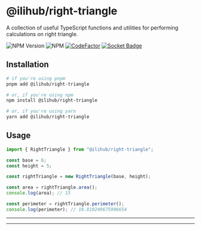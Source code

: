 # @ilihub/right-triangle

A collection of useful TypeScript functions and utilities for performing calculations on right triangle.

![NPM Version](https://img.shields.io/npm/v/%40ilihub%2Fright-triangle?color=33cd56&logo=npm)
![NPM](https://img.shields.io/npm/l/%40ilihub%2Fright-triangle)
[![CodeFactor](https://www.codefactor.io/repository/github/ilihub/npm/badge)](https://www.codefactor.io/repository/github/ilihub/npm)
[![Socket Badge](https://socket.dev/api/badge/npm/package/@ilihub/right-triangle)](https://socket.dev/npm/package/@ilihub/right-triangle)

## Installation

```bash
# if you're using pnpm
pnpm add @ilihub/right-triangle

# or, if you're using npm
npm install @ilihub/right-triangle

# or, if you're using yarn
yarn add @ilihub/right-triangle
```

## Usage

```javascript
import { RightTriangle } from "@ilihub/right-triangle";

const base = 6;
const height = 5;

const rightTriangle = new RightTriangle(base, height);

const area = rightTriangle.area();
console.log(area); // 15

const perimeter = rightTriangle.perimeter();
console.log(perimeter); // 18.810249675906654
```

---

<!-- sponsors_and_backers_section_start -->

<!-- sponsors_and_backers_section_end -->

---
